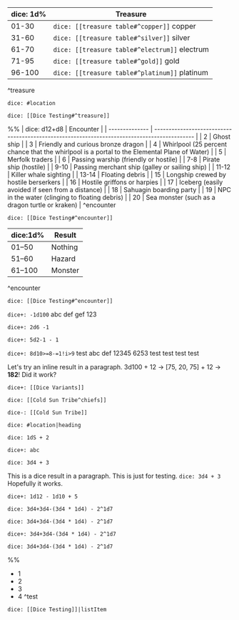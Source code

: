 | dice: 1d% | Treasure       |
| --------- | -------------- |
| 01-30     | `dice: [[treasure table#^copper]]` copper |
| 31-60     | `dice: [[treasure table#^silver]]` silver |
| 61-70     | `dice: [[treasure table#^electrum]]` electrum |
| 71-95     | `dice: [[treasure table#^gold]]` gold |
| 96-100    | `dice: [[treasure table#^platinum]]` platinum |
^treasure

`dice: #location `

`dice: [[Dice Testing#^treasure]]`

%%
| dice: d12+d8 | Encounter                                                                                    |
| -------------- | -------------------------------------------------------------------------------------------- |
| 2              | Ghost ship                                                                                   |
| 3              | Friendly and curious bronze dragon                                                           |
| 4              | Whirlpool (25 percent chance that the whirlpool is a portal to the Elemental Plane of Water) |
| 5              | Merfolk traders                                                                              |
| 6              | Passing warship (friendly or hostile)                                                        |
| 7-8            | Pirate ship (hostile)                                                                        |
| 9-10           | Passing merchant ship (galley or sailing ship)                                               |
| 11-12          | Killer whale sighting                                                                        |
| 13-14          | Floating debris                                                                              |
| 15             | Longship crewed by hostile berserkers                                                        |
| 16             | Hostile griffons or harpies                                                                  |
| 17             | Iceberg (easily avoided if seen from a distance)                                             |
| 18             | Sahuagin boarding party                                                                      |
| 19             | NPC in the water (clinging to floating debris)                                               |
| 20             | Sea monster (such as a dragon turtle or kraken)                                              |
^encounter

`dice: [[Dice Testing#^encounter]]`

| dice:1d% | Result  |
| -------- | ------- |
| 01–50    | Nothing |
| 51–60    | Hazard  |
| 61–100   | Monster |
^encounter

`dice: [[Dice Testing#^encounter]]`



`dice+: -1d100` abc def gef 123

`dice+: 2d6 -1`

`dice+: 5d2-1 - 1`

`dice+: 8d10>=8-=1!i>9` test abc def 12345 6253 test test test test


Let's try an inline result in a paragraph. 3d100 + 12 -> [75, 20, 75] + 12 ->  **182**! Did it work?


`dice+: [[Dice Variants]]`


`dice: [[Cold Sun Tribe^chiefs]]`

`dice-: [[Cold Sun Tribe]]`

`dice: #location|heading`

`dice: 1dS + 2`


`dice+: abc`

`dice: 3d4 + 3`

This is a dice result in a paragraph. This is just for testing. `dice: 3d4 + 3` Hopefully it works.

`dice+: 1d12 - 1d10 + 5`

`dice: 3d4+3d4-(3d4 * 1d4) - 2^1d7`

`dice: 3d4+3d4-(3d4 * 1d4) - 2^1d7`

`dice+: 3d4+3d4-(3d4 * 1d4) - 2^1d7`

`dice: 3d4+3d4-(3d4 * 1d4) - 2^1d7`

%%

- 1
-  2
-  3
- 4
^test

`dice: [[Dice Testing]]|listItem`